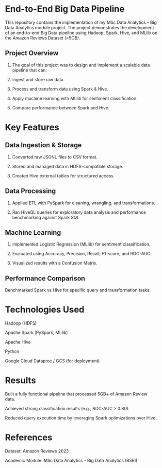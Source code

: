 # End-to-End Big Data Pipeline

This repository contains the implementation of my MSc Data Analytics – Big Data Analytics module project. The project demonstrates the development of an end-to-end Big Data pipeline using Hadoop, Spark, Hive, and MLlib on the Amazon Reviews Dataset (>5GB).

## Project Overview

1. The goal of this project was to design and implement a scalable data pipeline that can:

2. Ingest and store raw data.

3. Process and transform data using Spark & Hive.

4. Apply machine learning with MLlib for sentiment classification.

5. Compare performance between Spark and Hive.

# Key Features
## Data Ingestion & Storage

1. Converted raw JSONL files to CSV format.

2. Stored and managed data in HDFS-compatible storage.

3. Created Hive external tables for structured access.

## Data Processing

1. Applied ETL with PySpark for cleaning, wrangling, and transformations.

2. Ran HiveQL queries for exploratory data analysis and performance benchmarking against Spark SQL.

## Machine Learning

1. Implemented Logistic Regression (MLlib) for sentiment classification.

2. Evaluated using Accuracy, Precision, Recall, F1-score, and ROC-AUC.

3. Visualized results with a Confusion Matrix.

## Performance Comparison

Benchmarked Spark vs Hive for specific query and transformation tasks.

# Technologies Used

Hadoop (HDFS)

Apache Spark (PySpark, MLlib)

Apache Hive

Python

Google Cloud Dataproc / GCS (for deployment)

# Results

Built a fully functional pipeline that processed 5GB+ of Amazon Review data.

Achieved strong classification results (e.g., ROC-AUC > 0.80).

Reduced query execution time by leveraging Spark optimizations over Hive.

# References

Dataset: Amazon Reviews 2023

Academic Module: MSc Data Analytics – Big Data Analytics (BSBI)


